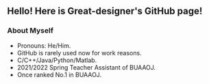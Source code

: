 ## Hello! Here is Great-designer's GitHub page!

### About Myself

* Pronouns: He/Him.
* GitHub is rarely used now for work reasons.
* C/C++/Java/Python/Matlab.
* 2021/2022 Spring Teacher Assistant of BUAAOJ.
* Once ranked No.1 in BUAAOJ.
